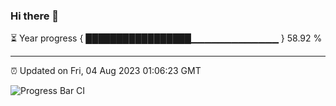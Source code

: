 ### Hi there 👋

⏳ Year progress { █████████████████▁▁▁▁▁▁▁▁▁▁▁▁▁ } 58.92 %

---

⏰ Updated on Fri, 04 Aug 2023 01:06:23 GMT

![Progress Bar CI](https://github.com/JuvenileQ/Progress-Bar-CI/workflows/main/badge.svg)
